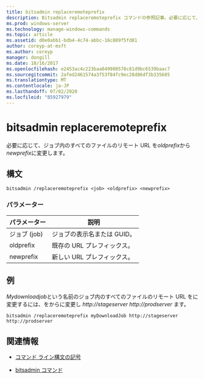 ```yaml
---
title: bitsadmin replaceremoteprefix
description: Bitsadmin replaceremoteprefix コマンドの参照記事。必要に応じて、ジョブ内のすべてのファイルのリモート URL を*oldprefix*から*newprefix*に変更します。
ms.prod: windows-server
ms.technology: manage-windows-commands
ms.topic: article
ms.assetid: d0e0abb1-bdb4-4c74-abbc-16c809f5fd81
author: coreyp-at-msft
ms.author: coreyp
manager: dongill
ms.date: 10/16/2017
ms.openlocfilehash: e2453ac4c223baa049980578c81d9bc6539baac7
ms.sourcegitcommit: 2afed2461574a3f53f84fc9ec28d86df3b335685
ms.translationtype: MT
ms.contentlocale: ja-JP
ms.lasthandoff: 07/02/2020
ms.locfileid: "85927979"
---
```

# <a name="bitsadmin-replaceremoteprefix"></a>bitsadmin replaceremoteprefix

必要に応じて、ジョブ内のすべてのファイルのリモート URL を*oldprefix*から*newprefix*に変更します。

## <a name="syntax"></a>構文

```
bitsadmin /replaceremoteprefix <job> <oldprefix> <newprefix>
```

### <a name="parameters"></a>パラメーター

| パラメーター | 説明 |
| -------------- | -------------- |
| ジョブ (job) | ジョブの表示名または GUID。 |
| oldprefix | 既存の URL プレフィックス。 |
| newprefix | 新しい URL プレフィックス。 |

## <a name="examples"></a>例

*Mydownloadjob*という名前のジョブ内のすべてのファイルのリモート URL をに変更するには、をからに変更し *http://stageserver* *http://prodserver* ます。

```
bitsadmin /replaceremoteprefix myDownloadJob http://stageserver http://prodserver
```

## <a name="additional-information"></a>関連情報

- [コマンド ライン構文の記号](command-line-syntax-key.md)

- [bitsadmin コマンド](bitsadmin.md)
